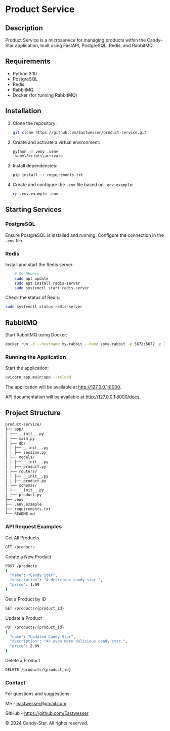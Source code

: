 # Product Service

## Description

Product Service is a microservice for managing products within the Candy-Star application, built using FastAPI,
PostgreSQL, Redis, and RabbitMQ.

## Requirements

- Python 3.10
- PostgreSQL
- Redis
- RabbitMQ
- Docker (for running RabbitMQ)

## Installation

1. Clone the repository:

    ```sh
    git clone https://github.com/Eastwesser/product-service.git
    ```

2. Create and activate a virtual environment:

    ```sh
    python -m venv .venv
    .venv\Scripts\activate
    ```

3. Install dependencies:

    ```sh
    pip install -r requirements.txt
    ```

4. Create and configure the `.env` file based on `.env.example`:

    ```sh
    cp .env.example .env
    ```

## Starting Services

### PostgreSQL

Ensure PostgreSQL is installed and running. Configure the connection in the `.env` file.

### Redis

Install and start the Redis server:

```sh
    # On Ubuntu
    sudo apt update
    sudo apt install redis-server
    sudo systemctl start redis-server
```

Check the status of Redis:

```sh
sudo systemctl status redis-server
```

## RabbitMQ

Start RabbitMQ using Docker:

```sh
docker run -d --hostname my-rabbit --name some-rabbit -p 5672:5672 -p 15672:15672 rabbitmq:3-management
```

### Running the Application

Start the application:

```sh
uvicorn app.main:app --reload
```

The application will be available at http://127.0.0.1:8000.

API documentation will be available at http://127.0.0.1:8000/docs.

## Project Structure

```markdown
product-service/
├── app/
│ ├── __init__.py
│ ├── main.py
│ ├── db/
│ │ ├── __init__.py
│ │ ├── session.py
│ ├── models/
│ │ ├── __init__.py
│ │ ├── product.py
│ ├── routers/
│ │ ├── __init__.py
│ │ ├── product.py
│ └── schemas/
│ ├── __init__.py
│ ├── product.py
├── .env
├── .env.example
├── requirements.txt
└── README.md
```

### API Request Examples

Get All Products

```sh
GET /products
```

Create a New Product

```sh
POST /products
{
  "name": "Candy Star",
  "description": "A delicious candy star.",
  "price": 1.99
}
```

Get a Product by ID

```sh
GET /products/{product_id}
```

Update a Product

```sh
PUT /products/{product_id}
{
  "name": "Updated Candy Star",
  "description": "An even more delicious candy star.",
  "price": 2.99
}
```

Delete a Product

```sh
DELETE /products/{product_id}
```

### Contact

For questions and suggestions:

Me - eastwesser@gmail.com

GitHub - https://github.com/Eastwesser

© 2024 Candy-Star. All rights reserved.
